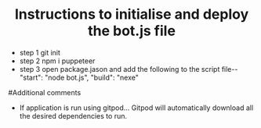 <h1 align="center">Instructions to initialise and deploy the bot.js file </h1>

- step 1 git init
- step 2 npm i puppeteer
- step 3 open package.jason and add the following to the script file--
                       "start": "node bot.js",
                       "build": "nexe"

#Additional comments
- If application is run using gitpod... Gitpod will automatically download all the desired dependencies to run.
